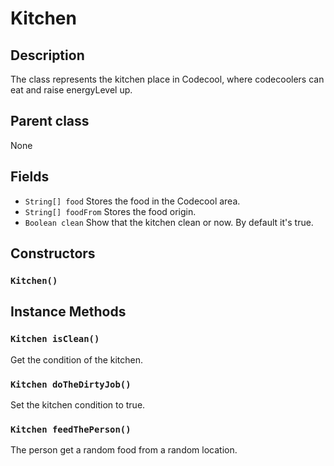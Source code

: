 # Kitchen

## Description
The class represents the kitchen place in Codecool, where codecoolers can eat and raise energyLevel up.

## Parent class
None

## Fields

* `String[] food` Stores the food in the Codecool area.
* `String[] foodFrom` Stores the food origin.
* `Boolean clean` Show that the kitchen clean or now. By default it's true.
 
## Constructors

### `Kitchen()`

## Instance Methods

### `Kitchen isClean()`

Get the condition of the kitchen.

### `Kitchen doTheDirtyJob()`

Set the kitchen condition to true.

### `Kitchen feedThePerson()`

The person get a random food from a random location.
